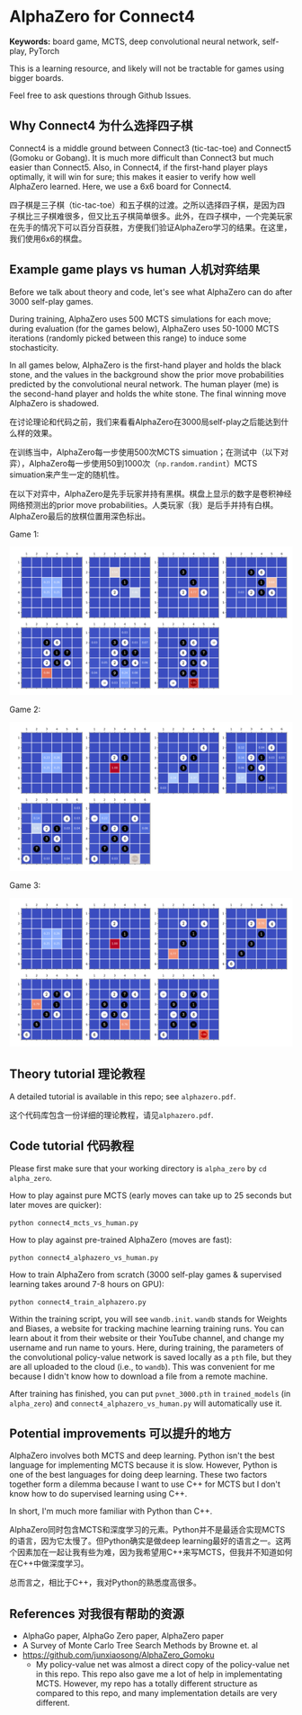 # AlphaZero for Connect4

**Keywords:** board game, MCTS, deep convolutional neural network, self-play, PyTorch

This is a learning resource, and likely will not be tractable for games using bigger boards. 

Feel free to ask questions through Github Issues.

## Why Connect4 为什么选择四子棋

Connect4 is a middle ground between Connect3 (tic-tac-toe) and Connect5 (Gomoku or Gobang). It is much more difficult than Connect3 but much easier than Connect5. Also, in Connect4, if the first-hand player plays optimally, it will win for sure; this makes it easier to verify how well AlphaZero learned. Here, we use a 6x6 board for Connect4.

四子棋是三子棋（tic-tac-toe）和五子棋的过渡。之所以选择四子棋，是因为四子棋比三子棋难很多，但又比五子棋简单很多。此外，在四子棋中，一个完美玩家在先手的情况下可以百分百获胜，方便我们验证AlphaZero学习的结果。在这里，我们使用6x6的棋盘。

## Example game plays vs human 人机对弈结果

Before we talk about theory and code, let's see what AlphaZero can do after 3000 self-play games. 

During training, AlphaZero uses 500 MCTS simulations for each move; during evaluation (for the games below), AlphaZero uses 50-1000 MCTS iterations (randomly picked between this range) to induce some stochasticity. 

In all games below, AlphaZero is the first-hand player and holds the black stone, and the values in the background show the prior move probabilities predicted by the convolutional neural network. The human player (me) is the second-hand player and holds the white stone. The final winning move AlphaZero is shadowed.

在讨论理论和代码之前，我们来看看AlphaZero在3000局self-play之后能达到什么样的效果。

在训练当中，AlphaZero每一步使用500次MCTS simuation；在测试中（以下对弈），AlphaZero每一步使用50到1000次（`np.random.randint`）MCTS simuation来产生一定的随机性。

在以下对弈中，AlphaZero是先手玩家并持有黑棋。棋盘上显示的数字是卷积神经网络预测出的prior move probabilities。人类玩家（我）是后手并持有白棋。AlphaZero最后的放棋位置用深色标出。

Game 1:

![Image](readme_images/game1.png?raw=true)

Game 2:

![Image](readme_images/game2.png?raw=true)

Game 3:

![Image](readme_images/game3.png?raw=true)

## Theory tutorial 理论教程

A detailed tutorial is available in this repo; see `alphazero.pdf`.

这个代码库包含一份详细的理论教程，请见`alphazero.pdf`.

## Code tutorial 代码教程

Please first make sure that your working directory is `alpha_zero` by `cd alpha_zero`.

How to play against pure MCTS (early moves can take up to 25 seconds but later moves are quicker): 

`python connect4_mcts_vs_human.py`

How to play against pre-trained AlphaZero (moves are fast): 

`python connect4_alphazero_vs_human.py`

How to train AlphaZero from scratch (3000 self-play games & supervised learning takes around 7-8 hours on GPU): 

`python connect4_train_alphazero.py`

Within the training script, you will see `wandb.init`. `wandb` stands for Weights and Biases, a website for tracking machine learning training runs. You can learn about it from their website or their YouTube channel, and change my username and run name to yours. Here, during training, the parameters of the convolutional policy-value network is saved locally as a `pth` file, but they are all uploaded to the cloud (i.e., to `wandb`). This was convenient for me because I didn't know how to download a file from a remote machine. 

After training has finished, you can put `pvnet_3000.pth` in `trained_models` (in `alpha_zero`) and `connect4_alphazero_vs_human.py` will automatically use it.

## Potential improvements 可以提升的地方

AlphaZero involves both MCTS and deep learning. Python isn't the best language for implementing MCTS because it is slow. However, Python is one of the best languages for doing deep learning. These two factors together form a dilemma because I want to use C++ for MCTS but I don't know how to do supervised learning using C++.

In short, I'm much more familiar with Python than C++.

AlphaZero同时包含MCTS和深度学习的元素。Python并不是最适合实现MCTS的语言，因为它太慢了。但Python确实是做deep learning最好的语言之一。这两个因素加在一起让我有些为难，因为我希望用C++来写MCTS，但我并不知道如何在C++中做深度学习。

总而言之，相比于C++，我对Python的熟悉度高很多。

## References 对我很有帮助的资源

- AlphaGo paper, AlphaGo Zero paper, AlphaZero paper
- A Survey of Monte Carlo Tree Search Methods by Browne et. al
- https://github.com/junxiaosong/AlphaZero_Gomoku
  - My policy-value net was almost a direct copy of the policy-value net in this repo. This repo also gave me a lot of help in implementating MCTS. However, my repo has a totally different structure as compared to this repo, and many implementation details are very different.
